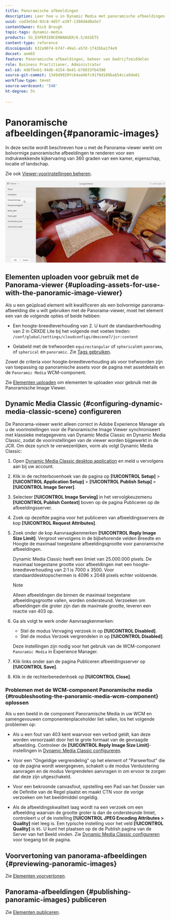 ```yaml
---
title: Panoramische afbeeldingen
description: Leer hoe u in Dynamic Media met panoramische afbeeldingen werkt.
uuid: ced3e5bd-93c8-4d5f-a397-1380d4d0a5e7
contentOwner: Rick Brough
topic-tags: dynamic-media
products: SG_EXPERIENCEMANAGER/6.5/ASSETS
content-type: reference
discoiquuid: 632a9074-b747-49a1-a57d-1f42bba1f4e9
docset: aem65
feature: Panoramische afbeeldingen, beheer van bedrijfsmiddelen
role: Business Practitioner, Administrator
exl-id: 4d6fbeb1-94db-4154-9e41-b76033fb4398
source-git-commit: 1349d9929fc64ad46fc91f0d189bab54cca9de81
workflow-type: tm+mt
source-wordcount: '548'
ht-degree: 5%

---
```


# Panoramische afbeeldingen{#panoramic-images}

In deze sectie wordt beschreven hoe u met de Panorama-viewer werkt om bolvormige panoramische afbeeldingen te renderen voor een indrukwekkende kijkervaring van 360 graden van een kamer, eigenschap, locatie of landschap.

Zie ook [Viewer-voorinstellingen beheren](/help/assets/managing-viewer-presets.md).

![panoramisch beeld2](assets/panoramic-image2.png)

## Elementen uploaden voor gebruik met de Panorama-viewer {#uploading-assets-for-use-with-the-panoramic-image-viewer}

Als u een geüpload element wilt kwalificeren als een bolvormige panorama-afbeelding die u wilt gebruiken met de Panorama-viewer, moet het element een van de volgende opties of beide hebben:

* Een hoogte-breedteverhouding van 2.
U kunt de standaardverhouding van 2 in CRXDE Lite bij het volgende met voeten treden:
   `/conf/global/settings/cloudconfigs/dmscene7/jcr:content`

* Gelabeld met de trefwoorden `equirectangular` of `spherical`en `panorama`, of `spherical` en `panoramic`. Zie [Tags gebruiken](/help/sites-authoring/tags.md).

Zowel de criteria voor hoogte-breedteverhouding als voor trefwoorden zijn van toepassing op panoramische assets voor de pagina met assetdetails en de `Panoramic Media` WCM-component.

Zie [Elementen uploaden](/help/assets/manage-assets.md#uploading-assets) om elementen te uploaden voor gebruik met de Panoramische Image Viewer.

## Dynamic Media Classic {#configuring-dynamic-media-classic-scene} configureren

De Panorama-viewer werkt alleen correct in Adobe Experience Manager als u de voorinstellingen voor de Panoramische Image Viewer synchroniseert met klassieke metagegevens van Dynamic Media Classic en Dynamic Media Classic, zodat de voorinstellingen van de viewer worden bijgewerkt in de JCR. Om deze synch te verwezenlijken, vorm als volgt Dynamic Media Classic:

1. Open [Dynamic Media Classic desktop application](https://experienceleague.adobe.com/docs/dynamic-media-classic/using/getting-started/signing-out.html#getting-started) en meld u vervolgens aan bij uw account.

1. Klik in de rechterbovenhoek van de pagina op **[!UICONTROL Setup]** > **[!UICONTROL Application Setup]** > **[!UICONTROL Publish Setup]** > **[!UICONTROL Image Server]**.
1. Selecteer **[!UICONTROL Image Serving]** in het vervolgkeuzemenu **[!UICONTROL Publish Context]** boven op de pagina Publiceren op de afbeeldingsserver.

1. Zoek op dezelfde pagina voor het publiceren van afbeeldingsservers de kop **[!UICONTROL Request Attributes]**.
1. Zoek onder de kop Aanvraagkenmerken **[!UICONTROL Reply Image Size Limit]**. Vergroot vervolgens in de bijbehorende velden Breedte en Hoogte de maximaal toegestane afbeeldingsgrootte voor panoramische afbeeldingen.

   Dynamic Media Classic heeft een limiet van 25.000.000 pixels. De maximaal toegestane grootte voor afbeeldingen met een hoogte-breedteverhouding van 2:1 is 7000 x 3500. Voor standaarddesktopschermen is 4096 x 2048 pixels echter voldoende.

   >[!NOTE]
   >
   >Alleen afbeeldingen die binnen de maximaal toegestane afbeeldingsgrootte vallen, worden ondersteund. Verzoeken om afbeeldingen die groter zijn dan de maximale grootte, leveren een reactie van 403 op.

1. Ga als volgt te werk onder Aanvraagkenmerken:

   * Stel de modus Vervaging verzoek in op **[!UICONTROL Disabled]**.
   * Stel de modus Verzoek vergrendelen in op **[!UICONTROL Disabled]**.

   Deze instellingen zijn nodig voor het gebruik van de WCM-component `Panoramic Media` in Experience Manager.

1. Klik links onder aan de pagina Publiceren afbeeldingsserver op **[!UICONTROL Save]**.

1. Klik in de rechterbenedenhoek op **[!UICONTROL Close]**.

### Problemen met de WCM-component Panoramische media {#troubleshooting-the-panoramic-media-wcm-component} oplossen

Als u een beeld in de component Panoramische Media in uw WCM en samengevouwen componentenplaceholder liet vallen, los het volgende problemen op:

* Als u een fout van 403 kent waarvoor een verbod geldt, kan deze worden veroorzaakt door het te grote formaat van de gevraagde afbeelding. Controleer de **[!UICONTROL Reply Image Size Limit]**-instellingen in [Dynamic Media Classic configureren](/help/assets/panoramic-images.md#configuring-dynamic-media-classic-scene).

* Voor een &quot;Ongeldige vergrendeling&quot; op het element of &quot;Parseerfout&quot; die op de pagina wordt weergegeven, schakelt u de modus Verduistering aanvragen en de modus Vergrendelen aanvragen in om ervoor te zorgen dat deze zijn uitgeschakeld.
* Voor een bekroonde canvasfout, opstelling een Pad van het Dossier van de Definitie van de Regel plaatst en maakt CTN voor de vorige verzoeken om het beeldmiddel ongeldig.
* Als de afbeeldingskwaliteit laag wordt na een verzoek om een afbeelding waarvan de grootte groter is dan de ondersteunde limiet, controleert u of de instelling **[!UICONTROL JPEG Encoding Attributes > Quality]** niet leeg is. Een typische instelling voor het veld **[!UICONTROL Quality]** is `95`. U kunt het plaatsen op de de Publish pagina van de Server van het Beeld vinden. Zie [Dynamic Media Classic configureren](/help/assets/panoramic-images.md#configuring-dynamic-media-classic-scene) voor toegang tot de pagina.

## Voorvertoning van panorama-afbeeldingen {#previewing-panoramic-images}

Zie [Elementen voorvertonen](/help/assets/previewing-assets.md).

## Panorama-afbeeldingen {#publishing-panoramic-images} publiceren

Zie [Elementen publiceren](/help/assets/publishing-dynamicmedia-assets.md).

